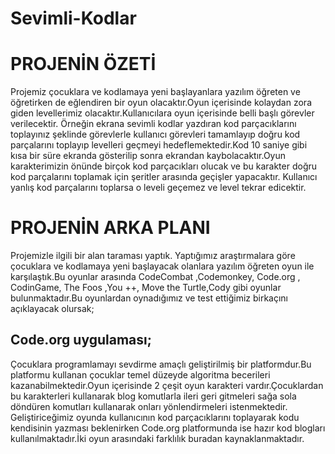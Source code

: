 # Sevimli-Kodlar
# PROJENİN ÖZETİ
 Projemiz çocuklara ve kodlamaya yeni başlayanlara yazılım öğreten ve öğretirken de eğlendiren bir oyun olacaktır.Oyun içerisinde kolaydan zora giden levellerimiz olacaktır.Kullanıcılara oyun içerisinde belli başlı görevler verilecektir. Örneğin ekrana sevimli kodlar yazdıran kod parçacıklarını toplayınız şeklinde görevlerle kullanıcı görevleri tamamlayıp doğru kod parçalarını toplayıp levelleri geçmeyi hedeflemektedir.Kod 10 saniye gibi kısa bir süre ekranda gösterilip sonra ekrandan kaybolacaktır.Oyun karakterimizin önünde birçok kod parçacıkları olucak ve bu karakter doğru kod parçalarını toplamak için şeritler arasında geçişler yapacaktır. Kullanıcı yanlış kod parçalarını toplarsa o leveli geçemez ve level tekrar edicektir. 
 
# PROJENİN ARKA PLANI
Projemizle ilgili bir alan taraması yaptık. Yaptığımız araştırmalara göre çocuklara ve kodlamaya yeni başlayacak olanlara yazılım öğreten oyun ile karşılaştık.Bu oyunlar arasında CodeCombat  ,Codemonkey, Code.org , CodinGame, The Foos ,You ++, Move  the Turtle,Cody gibi oyunlar bulunmaktadır.Bu oyunlardan oynadığımız ve test ettiğimiz birkaçını açıklayacak olursak;
## Code.org uygulaması;
Çocuklara programlamayı sevdirme amaçlı geliştirilmiş bir platformdur.Bu platformu kullanan çocuklar temel düzeyde algoritma becerileri kazanabilmektedir.Oyun içerisinde 2 çeşit oyun karakteri vardır.Çocuklardan  bu karakterleri kullanarak blog komutlarla ileri geri gitmeleri sağa sola döndüren komutları kullanarak onları yönlendirmeleri istenmektedir.  Geliştiriceğimiz oyunda  kullanıcının kod parçacıklarını toplayarak kodu kendisinin yazması beklenirken Code.org platformunda ise hazır kod blogları kullanılmaktadır.İki oyun arasındaki farklılık buradan kaynaklanmaktadır.

 
 
 
